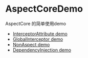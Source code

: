 # AspectCoreDemo

AspectCore 的简单使用demo

* [InterceptorAttribute demo](src/InterceptorAttribute/README.md)
* [GlobalInterceptor demo](src/GlobalInterceptor/README.md)
* [NonAspect demo](src/NonAspect/README.md)
* [DependencyInjection demo](src/DependencyInjection/README.md)